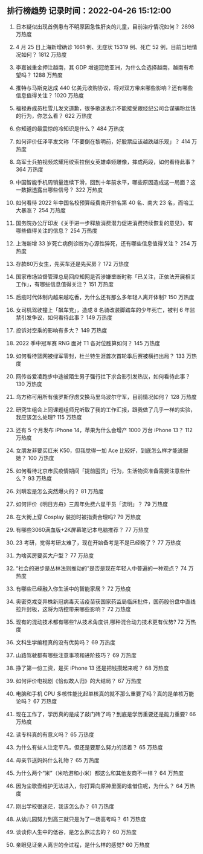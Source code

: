 
## 排行榜趋势 记录时间：2022-04-26 15:12:00
  
  1. 日本疑似出现首例患有不明原因急性肝炎的儿童，目前治疗情况如何？ 2898 万热度
    
  2. 4 月 25 日上海新增确诊 1661 例、无症状 15319 例、死亡 52 例，目前当地情况如何？ 1812 万热度
    
  3. 李嘉诚重金押注越南，其 GDP 增速冠绝亚洲，为什么会选择越南，越南有希望吗？ 1288 万热度
    
  4. 推特与马斯克达成 440 亿美元收购协议，将对双方带来哪些影响？还有哪些信息值得关注？ 1020 万热度
    
  5. 福禄寿成员杜雪儿发文道歉，很多歌迷表示不能接受跟经纪公司合谋骗粉丝钱的行为，你怎么看？ 622 万热度
    
  6. 你知道的最震惊的冷知识是什么？ 484 万热度
    
  7. 如何评价任泽平发文称「不要倒在黎明前，好股票应该越跌越乐观」？ 414 万热度
    
  8. 乌军士兵拍视频炫耀用绞索拉倒女英雄卓娅雕像，摔成两段，如何看待此事？ 364 万热度
    
  9. 中国智能手机周销量连续下滑，回到十年前水平，哪些原因造成这一局面？这一数据透露出哪些信号？ 322 万热度
    
  10. 如何看待 2022 年中国名校预算经费南开排名第 40 名、南大 23 名，而哈工大暴涨？ 254 万热度
    
  11. 国务院办公厅印发《关于进一步释放消费潜力促进消费持续恢复的意见》，有哪些值得关注的信息？ 254 万热度
    
  12. 上海新增 33 岁死亡病例诊断为心源性猝死，还有哪些信息值得关注？ 254 万热度
    
  13. 存款80万女生，先买车还是先买房？ 172 万热度
    
  14. 国家市场监督管理总局回应知网是否涉嫌垄断时称「已关注，正依法开展相关工作」，有哪些信息值得关注？ 151 万热度
    
  15. 后疫时代体制内越来越吃香，为什么还有那么多年轻人离开体制? 150 万热度
    
  16. 女司机驾驶撞上「飙车党」，造成 8 名骑改装脚踏车的少年死亡，被判 6 年监禁引发争议，如何看待此事？ 149 万热度
    
  17. 投诉对空乘的影响有多大？ 149 万热度
    
  18. 2022 季中冠军赛 RNG 面对 T1 各对位胜算如何？ 145 万热度
    
  19. 如何看待篮网被绿军零封，杜兰特生涯首次首轮季后赛被横扫出局？ 133 万热度
    
  20. 网传谷爱凌跑步中途被陌生男子强行拦下求合影引发热议，如何看待此事？ 130 万热度
    
  21. 乌方称可用所有俄罗斯俘虏交换马里乌波尔守军，目前情况如何？ 128 万热度
    
  22. 研究生组会上同课题组师兄听取了我的工作汇报，跟我做了几乎一样的实验，我应该怎么处理? 115 万热度
    
  23. 还有 5 个月发布 iPhone 14，苹果为什么会增产 1000 万台 iPhone 13？ 112 万热度
    
  24. 女朋友非要买红米 K50，但我觉得一加 Ace 比较好，到底怎么样才能说服她？ 100 万热度
    
  25. 如何看待北京市民疫情期间「提前囤货」行为，生活物资准备需要注意些什么？ 93 万热度
    
  26. 刘畊宏是怎么突然爆火的？ 81 万热度
    
  27. 如何评价《明日方舟》三周年免费六星干员「流明」？ 79 万热度
    
  28. 在大街上穿 Cosplay 装扮时被指责合理吗? 79 万热度
    
  29. 有哪些3060满血版+2K屏幕笔记本电脑推荐？ 77 万热度
    
  30. 23 考研，觉得考研太难了，现在开始备考是不是已经晚了？ 77 万热度
    
  31. 为啥买房要买大户型？ 77 万热度
    
  32. “社会的进步是丛林法则推动的”是否是现在年轻人中普遍的一种观点？ 74 万热度
    
  33. 有哪些已经融入你生活中的智能家居？ 72 万热度
    
  34. 奥密克戎变异株新冠病毒灭活疫苗获国家药监局临床批件，国药股份盘中直线拉升封板，这将为防控带来哪些影响？ 72 万热度
    
  35. 现有的混动技术都有哪些?从技术角度讲,哪种混合动力技术更有优势? 72 万热度
    
  36. 文科生学编程真的没有优势吗？ 69 万热度
    
  37. 山路驾驶都有哪些注意事项和进阶技巧？ 69 万热度
    
  38. 挣了第一份工资，是买 iPhone 13 还是把钱攒起来呢？ 68 万热度
    
  39. 如何评价电视剧《恰似故人归》的大结局？ 67 万热度
    
  40. 电脑和手机 CPU 多核性能比起单核真的就不那么重要了吗？真的是单核万能论吗？ 67 万热度
    
  41. 现在工作了，学历真的是成了敲门砖了吗？到底是学历重要还是能力重要? 66 万热度
    
  42. 读专科真的有意义吗？ 65 万热度
    
  43. 为什么有些人注定平凡，但还是要那么努力的活着？ 65 万热度
    
  44. 母亲节送妈妈什么礼物？ 65 万热度
    
  45. 为什么两个“米”（米哈游和小米）都这么和其他友商不一样？ 64 万热度
    
  46. 因为尘歌壶维护无法进入，你打算向原神里面的谁借住呢，为什么？ 64 万热度
    
  47. 刚出学校很迷茫，我该怎么办？ 61 万热度
    
  48. 从幼儿园努力到高三就只是为了一场高考吗？ 61 万热度
    
  49. 谈谈你人生中的低谷，是怎么熬过去的？ 60 万热度
    
  50. 亲眼见证亲人离世的全过程，是什么样的感觉? 60 万热度
    